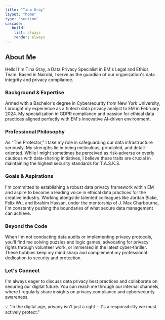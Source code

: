 ```yaml
---
title: "Tina Gray"
layout: "home"
type: "section"
cascade:
  _build:
    list: always
    render: always
---
```

## About Me

Hello! I'm Tina Gray, a Data Privacy Specialist in EM's Legal and Ethics Team. Based in Nairobi, I serve as the guardian of our organization's data integrity and privacy compliance.

### Background & Expertise

Armed with a Bachelor's degree in Cybersecurity from New York University, I brought my experience as a fintech data privacy analyst to EM in February 2024. My specialization in GDPR compliance and passion for ethical data practices aligned perfectly with EM's innovative AI-driven environment.

### Professional Philosophy

As "The Protector," I take my role in safeguarding our data infrastructure seriously. My strengths lie in being meticulous, principled, and detail-oriented. While I might sometimes be perceived as risk-adverse or overly cautious with data-sharing initiatives, I believe these traits are crucial in maintaining the highest security standards for T.A.S.K.S.

### Goals & Aspirations

I'm committed to establishing a robust data privacy framework within EM and aspire to become a leading voice in ethical data practices for the creative industry. Working alongside talented colleagues like Jordan Blake, Felix Wu, and Ibrahim Hassan, under the mentorship of J. Max Charbourne, I'm constantly pushing the boundaries of what secure data management can achieve.

### Beyond the Code

When I'm not conducting data audits or implementing privacy protocols, you'll find me solving puzzles and logic games, advocating for privacy rights through volunteer work, or immersed in the latest cyber-thriller. These hobbies keep my mind sharp and complement my professional dedication to security and protection.

### Let's Connect

I'm always eager to discuss data privacy best practices and collaborate on securing our digital future. You can reach me through our internal channels, where I regularly share insights on privacy compliance and cybersecurity awareness.

<aside>
💡 "In the digital age, privacy isn't just a right - it's a responsibility we must actively protect."

</aside>